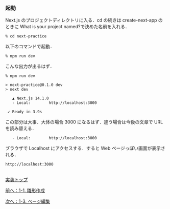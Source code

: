 ### 起動

Next.js のプロジェクトディレクトリに入る．cd の続きは create-next-app のときに What is your project named?で決めた名前を入れる．

```
% cd next-practice
```

以下のコマンドで起動．

```
% npm run dev
```

こんな出力が出るはず．

```
% npm run dev

> next-practice@0.1.0 dev
> next dev

   ▲ Next.js 14.1.0
   - Local:        http://localhost:3000

 ✓ Ready in 3.9s
```

この部分は大事．大体の場合 3000 になるはず．違う場合は今後の文章で URL を読み替える．

```
   - Local:        http://localhost:3000
```

ブラウザで Localhost にアクセスする．すると Web ページっぽい画面が表示される．

```
http://localhost:3000
```

##
[実装トップ](https://github.com/Tsuyopon-1067/its-nextjs-practice/blob/main/doc/implement/0_implement.md)

[前へ：1-1. 雛形作成](https://github.com/Tsuyopon-1067/its-nextjs-practice/blob/main/doc/implement/1_basic/1_templete.md)

[次へ：1-3. ページ編集](https://github.com/Tsuyopon-1067/its-nextjs-practice/blob/main/doc/implement/1_basic/3_pageEdit.md)